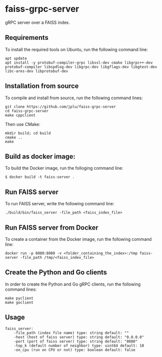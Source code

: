 # faiss-grpc-server

gRPC server over a FAISS index.

## Requirements
To install the required tools on Ubuntu, run the following command line:
```
apt update
apt install -y protobuf-compiler-grpc libssl-dev cmake libgrpc++-dev protobuf-compiler libspdlog-dev libgrpc-dev libgflags-dev libgtest-dev libc-ares-dev libprotobuf-dev
```

## Installation from source
To compile and install from source, run the following command lines:

```
git clone https://github.com/jplu/faiss-grpc-server
cd faiss-grpc-server
make cppclient
```

Then use CMake:

```
mkdir build; cd build
cmake ..
make
```

## Build as docker image:
To build the Docker image, run the folloging command line:

```
$ docker build -t faiss-server .
```

## Run FAISS server
To run FAISS server, write the following command line:
```
./build/bin/faiss_server -file_path <faiss_index_file>
```

## Run FAISS server from Docker
To create a container from the Docker image, run the following command line:
```
docker run -p 8080:8080 -v <folder_containing_the_index>:/tmp faiss-server -file_path /tmp/<faiss_index_file>
```

## Create the Python and Go clients
In order to create the Python and Go gRPC clients, run the following command lines:
```
make pyclient
make goclient
```

## Usage
```
faiss_server:
    -file_path (index file name) type: string default: ""
    -host (host of faiss server) type: string default: "0.0.0.0"
    -port (port of faiss server) type: string default: "8080"
    -top_k (default number of neighbor) type: uint64 default: 10
    -on_cpu (run on CPU or not) type: boolean default: false
```
